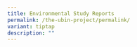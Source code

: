 ```yaml
---
title: Environmental Study Reports
permalink: /the-ubin-project/permalink/
variant: tiptap
description: ""
---
```

<p></p>